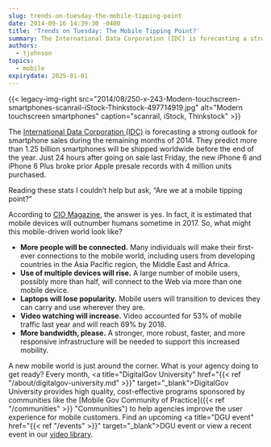 ```yaml
---
slug: trends-on-tuesday-the-mobile-tipping-point
date: 2014-09-16 14:39:30 -0400
title: 'Trends on Tuesday: The Mobile Tipping Point?'
summary: The International Data Corporation (IDC) is forecasting a strong outlook for smartphone sales during the remaining months of 2014. So, what might this mobile-driven world look like?
authors:
  - tjohnson
topics:
  - mobile
expirydate: 2025-01-01
---
```


{{< legacy-img-right src="2014/08/250-x-243-Modern-touchscreen-smartphones-scanrail-iStock-Thinkstock-497714919.jpg" alt="Modern touchscreen smartphones" caption="scanrail, iStock, Thinkstock" >}} 

The [International Data Corporation (IDC)](http://www.mobilemarketingwatch.com/idc-says-the-rest-of-2014-will-be-strong-for-smartphones-44530/) is forecasting a strong outlook for smartphone sales during the remaining months of 2014. They predict more than 1.25 billion smartphones will be shipped worldwide before the end of the year. Just 24 hours after going on sale last Friday, the new iPhone 6 and iPhone 6 Plus broke prior Apple presale records with 4 million units purchased.

Reading these stats I couldn’t help but ask, “Are we at a mobile tipping point?”

According to [CIO Magazine](http://www.cio.com/article/2369831/mobile/are-you-ready-for-an-all-mobile-world.html), the answer is yes. In fact, it is estimated that mobile devices will outnumber humans sometime in 2017. So, what might this mobile-driven world look like?

  * **More people will be connected.** Many individuals will make their first-ever connections to the mobile world, including users from developing countries in the Asia Pacific region, the Middle East and Africa.
  * **Use of multiple devices will rise.** A large number of mobile users, possibly more than half, will connect to the Web via more than one mobile device.
  * **Laptops will lose popularity.** Mobile users will transition to devices they can carry and use wherever they are.
  * **Video watching will increase.** Video accounted for 53% of mobile traffic last year and will reach 69% by 2018.
  * **More bandwidth, please.** A stronger, more robust, faster, and more responsive infrastructure will be needed to support this increased mobility.

A new mobile world is just around the corner. What is your agency doing to get ready? Every month, <a title="DigitalGov University" href="{{< ref "/about/digitalgov-university.md" >}}" target="_blank">DigitalGov University</a> provides high quality, cost-effective programs sponsored by communities like the [Mobile Gov Community of Practice]({{< ref "/communities" >}} "Communities") to help agencies improve the user experience for mobile customers. Find an upcoming <a title="DGU event" href="{{< ref "/events" >}}" target="_blank">DGU event</a> or view a recent event in our [video library](https://www.youtube.com/@DigitalGov).
